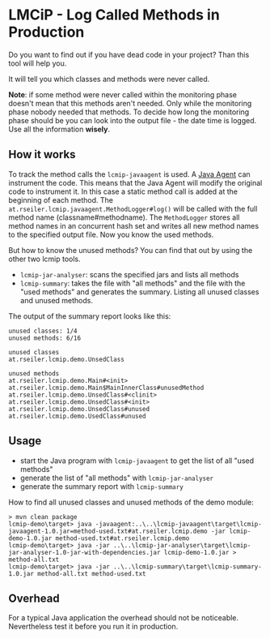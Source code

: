 # LMCiP - Log Called Methods in Production

Do you want to find out if you have dead code in your project? Than this tool will help you.

It will tell you which classes and methods were never called.

__Note__: if some method were never called within the monitoring phase doesn't mean that this methods aren't needed.
Only while the monitoring phase nobody needed that methods. To decide how long the monitoring phase should be you can
look into the output file - the date time is logged. Use all the information __wisely__.


## How it works

To track the method calls the ```lcmip-javaagent``` is used. A [Java Agent](http://docs.oracle.com/javase/7/docs/api/java/lang/instrument/package-summary.html)
can instrument the code. This means that the Java Agent will modify the original code to instrument it. In this case
a static method call is added at the beginning of each method. The ```at.rseiler.lcmip.javaagent.MethodLogger#log()```
will be called with the full method name (classname#methodname). The ```MethodLogger``` stores all method names in an
concurrent hash set and writes all new method names to the specified output file. Now you know the used methods.

But how to know the unused methods? You can find that out by using the other two lcmip tools.

* ```lcmip-jar-analyser```: scans the specified jars and lists all methods
* ```lcmip-summary```: takes the file with "all methods" and the file with the "used methods" and generates the summary. Listing all unused classes and unused methods.

The output of the summary report looks like this:

    unused classes: 1/4
    unused methods: 6/16

    unused classes
    at.rseiler.lcmip.demo.UnsedClass

    unused methods
    at.rseiler.lcmip.demo.Main#<init>
    at.rseiler.lcmip.demo.Main$MainInnerClass#unusedMethod
    at.rseiler.lcmip.demo.UnsedClass#<clinit>
    at.rseiler.lcmip.demo.UnsedClass#<init>
    at.rseiler.lcmip.demo.UnsedClass#unused
    at.rseiler.lcmip.demo.UsedClass#unused


## Usage

* start the Java program with ```lcmip-javaagent``` to get the list of all "used methods"
* generate the list of "all methods" with ```lcmip-jar-analyser```
* generate the summary report with ```lcmip-summary```

How to find all unused classes and unused methods of the demo module:

    > mvn clean package
    lcmip-demo\target> java -javaagent:..\..\lcmip-javaagent\target\lcmip-javaagent-1.0.jar=method-used.txt#at.rseiler.lcmip.demo -jar lcmip-demo-1.0.jar method-used.txt#at.rseiler.lcmip.demo
    lcmip-demo\target> java -jar ..\..\lcmip-jar-analyser\target\lcmip-jar-analyser-1.0-jar-with-dependencies.jar lcmip-demo-1.0.jar > method-all.txt
    lcmip-demo\target> java -jar ..\..\lcmip-summary\target\lcmip-summary-1.0.jar method-all.txt method-used.txt


## Overhead

For a typical Java application the overhead should not be noticeable. Nevertheless test it before you run it in production.
